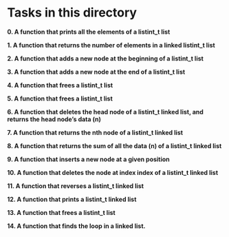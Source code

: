# Tasks in this directory

**0. A function that prints all the elements of a listint_t list**

**1. A function that returns the number of elements in a linked listint_t list**

**2. A function that adds a new node at the beginning of a listint_t list**

**3. A function that adds a new node at the end of a listint_t list**

**4. A function that frees a listint_t list**

**5. A function that frees a listint_t list**

**6. A function that deletes the head node of a listint_t linked list, and returns the head node’s data (n)**

**7. A function that returns the nth node of a listint_t linked list**

**8. A function that returns the sum of all the data (n) of a listint_t linked list**

**9. A function that inserts a new node at a given position**

**10. A function that deletes the node at index index of a listint_t linked list**

**11. A function that reverses a listint_t linked list**

**12. A function that prints a listint_t linked list**

**13. A function that frees a listint_t list**

**14. A function that finds the loop in a linked list.**
